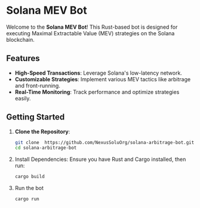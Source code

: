 # Solana MEV Bot

Welcome to the **Solana MEV Bot**! This Rust-based bot is designed for executing Maximal Extractable Value (MEV) strategies on the Solana blockchain.

## Features
- **High-Speed Transactions**: Leverage Solana's low-latency network.
- **Customizable Strategies**: Implement various MEV tactics like arbitrage and front-running.
- **Real-Time Monitoring**: Track performance and optimize strategies easily.

## Getting Started
1. **Clone the Repository**:
   ```bash
   git clone  https://github.com/NexusSoluOrg/solana-arbitrage-bot.git
   cd solana-arbitrage-bot

2. Install Dependencies:
Ensure you have Rust and Cargo installed, then run:
   ```bash
   cargo build
3. Run the bot
   ```bash
   cargo run

